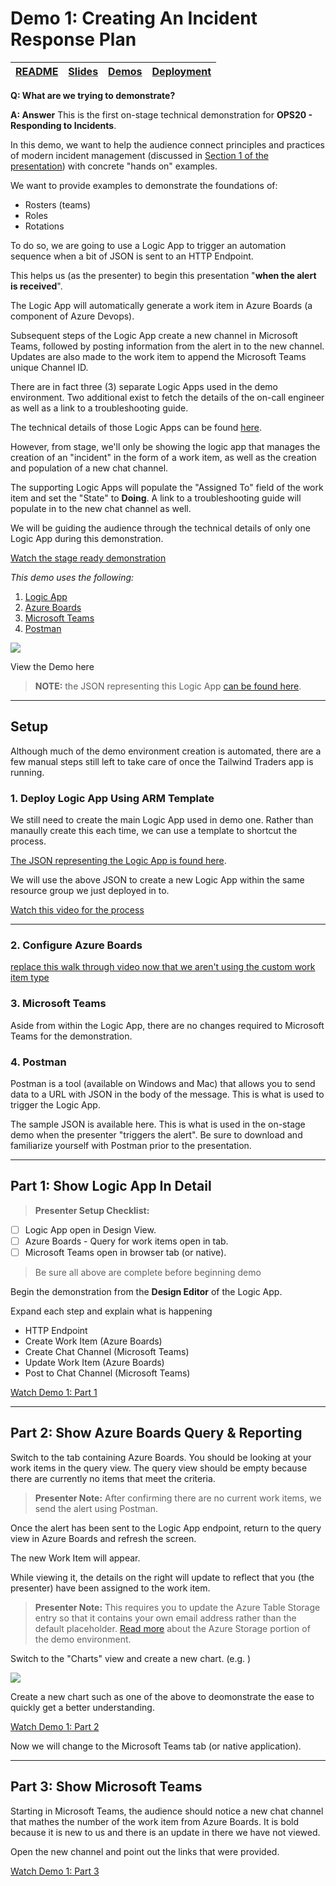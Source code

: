 # Demo 1: Creating An Incident Response Plan

| [README](/ops20/README.md) | [Slides](/ops20/slides/README.md) | [Demos](/ops20/demos/README.md) | [Deployment](/ops20/deployment/README.md) | 
|--------|-------|------------|-----------|

**Q: What are we trying to demonstrate?**

**A: Answer**
This is the first on-stage technical demonstration for **OPS20 - Responding to Incidents**. 

In this demo, we want to help the audience connect principles and practices of modern incident management (discussed in [Section 1 of the presentation](../../slides/section/01/README.md)) with concrete "hands on" examples.

We want to provide examples to demonstrate the foundations of:

- Rosters (teams)
- Roles
- Rotations

To do so, we are going to use a Logic App to trigger an automation sequence when a bit of JSON is sent to an HTTP Endpoint. 

This helps us (as the presenter) to begin this presentation "**when the alert is received**". 

The Logic App will automatically generate a work item in Azure Boards (a component of Azure Devops).

Subsequent steps of the Logic App create a new channel in Microsoft Teams, followed by posting information from the alert in to the new channel. Updates are also made to the work item to append the Microsoft Teams unique Channel ID.

There are in fact three (3) separate Logic Apps used in the demo environment. Two additional exist to fetch the details of the on-call engineer as well as a link to a troubleshooting guide.

The technical details of those Logic Apps can be found [here](https://coming.soon).

However, from stage, we'll only be showing the logic app that manages the creation of an "incident" in the form of a work item, as well as the creation and population of a new chat channel.

The supporting Logic Apps will populate the "Assigned To" field of the work item and set the "State" to **Doing**. A link to a troubleshooting guide will populate in to the new chat channel as well.

We will be guiding the audience through the technical details of only one Logic App during this demonstration.

[Watch the stage ready demonstration](https://coming.soon)

*This demo uses the following:*

1. [Logic App](../../tools/README.md)
2. [Azure Boards](../../tools/README.md)
3. [Microsoft Teams](../../tools/README.md)
4. [Postman](../../tools/README.md)

![](https://globaleventcdn.blob.core.windows.net/assets/ops/ops20/slide_thumbnails/Slide47.png)

View the Demo here

>**NOTE:** the JSON representing this Logic App [can be found here](deployment/azuredeploy-la-main.json).

---

## Setup

Although much of the demo environment creation is automated, there are a few manual steps still left to take care of once the Tailwind Traders app is running.

### 1. Deploy Logic App Using ARM Template

We still need to create the main Logic App used in demo one. Rather than manaully create this each time, we can use a template to shortcut the process. 

[The JSON representing the Logic App is found here](deployment/logic_apps/azuredeploy-la-main.json).

We will use the above JSON to create a new Logic App within the same resource group we just deployed in to.

[Watch this video for the process](https://globaleventcdn.blob.core.windows.net/assets/ops/ops20/video/06_Deploy_Logic_App_From_Template.mp4)

---

### 2. Configure Azure Boards

[replace this walk through video now that we aren't using the custom work item type](https://globaleventcdn.blob.core.windows.net/assets/ops/ops20/video/08_Azure_Boards_Setup.mp4)

### 3. Microsoft Teams

Aside from within the Logic App, there are no changes required to Microsoft Teams for the demonstration.

### 4. Postman

Postman is a tool (available on Windows and Mac) that allows you to send data to a URL with JSON in the body of the message. This is what is used to trigger the Logic App.

The sample JSON is available here. This is what is used in the on-stage demo when the presenter "triggers the alert". Be sure to download and familiarize yourself with Postman prior to the presentation.

---

## Part 1: Show Logic App In Detail

>**Presenter Setup Checklist:**
- [ ] Logic App open in Design View.<br />
- [ ] Azure Boards - Query for work items open in tab.
- [ ] Microsoft Teams open in browser tab (or native).
> Be sure all above are complete before beginning demo

Begin the demonstration from the **Design Editor** of the Logic App.

Expand each step and explain what is happening

- HTTP Endpoint
- Create Work Item (Azure Boards)
- Create Chat Channel (Microsoft Teams)
- Update Work Item (Azure Boards)
- Post to Chat Channel (Microsoft Teams)

[Watch Demo 1: Part 1](https://coming.soon)

---

## Part 2: Show Azure Boards Query & Reporting

Switch to the tab containing Azure Boards. You should be looking at your work items in the query view. The query view should be empty because there are currently no items that meet the criteria.

>**Presenter Note:** After confirming there are no current work items, we send the alert using Postman.

Once the alert has been sent to the Logic App endpoint, return to the query view in Azure Boards and refresh the screen.

The new Work Item will appear.

While viewing it, the details on the right will update to reflect that you (the presenter) have been assigned to the work item.

>**Presenter Note:** This requires you to update the Azure Table Storage entry so that it contains your own email address rather than the default placeholder. [Read more](https://coming.soon) about the Azure Storage portion of the demo environment.

Switch to the "Charts" view and create a new chart. (e.g. )

![](https://globaleventcdn.blob.core.windows.net/assets/ops/ops20/screenshots/demo1_part2_00.png)

Create a new chart such as one of the above to deomonstrate the ease to quickly get a better understanding.

[Watch Demo 1: Part 2](https://coming.soon)

Now we will change to the Microsoft Teams tab (or native application).

---

## Part 3: Show Microsoft Teams

Starting in Microsoft Teams, the audience should notice a new chat channel that mathes the number of the work item from Azure Boards. It is bold because it is new to us and there is an update in there we have not viewed.

Open the new channel and point out the links that were provided.

[Watch Demo 1: Part 3](https://coming.soon)